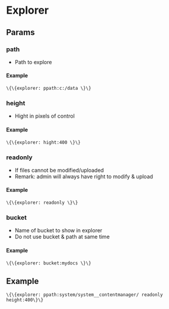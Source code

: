 Explorer
========

Params
------

### path

-   Path to explore

#### Example

```
\{\{explorer: ppath:c:/data \}\}
```

### height

-   Hight in pixels of control

#### Example

```
\{\{explorer: hight:400 \}\}
```

### readonly

-   If files cannot be modified/uploaded
-   Remark: admin will always have right to modify & upload

#### Example

```
\{\{explorer: readonly \}\}
```

### bucket

-   Name of bucket to show in explorer
-   Do not use bucket & path at same time

#### Example

```
\{\{explorer: bucket:mydocs \}\}
```

Example
-------

```
\{\{explorer: ppath:system/system__contentmanager/ readonly height:400\}\}
```
